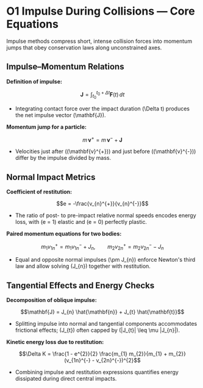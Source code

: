 # O1 Impulse During Collisions — Core Equations

Impulse methods compress short, intense collision forces into momentum jumps that obey conservation laws along unconstrained axes.

## Impulse–Momentum Relations
**Definition of impulse:**

$$\mathbf{J} = \int_{t_{0}}^{t_{0}+\Delta t} \mathbf{F}(t)\, dt$$

- Integrating contact force over the impact duration \(\Delta t\) produces the net impulse vector \(\mathbf{J}\).

**Momentum jump for a particle:**

$$m\, \mathbf{v}^{+} = m\, \mathbf{v}^{-} + \mathbf{J}$$

- Velocities just after (\(\mathbf{v}^{+}\)) and just before (\(\mathbf{v}^{-}\)) differ by the impulse divided by mass.

## Normal Impact Metrics
**Coefficient of restitution:**

$$e = -\frac{v_{n}^{+}}{v_{n}^{-}}$$

- The ratio of post- to pre-impact relative normal speeds encodes energy loss, with \(e = 1\) elastic and \(e = 0\) perfectly plastic.

**Paired momentum equations for two bodies:**

$$m_{1} v_{1n}^{+} = m_{1} v_{1n}^{-} + J_{n}, \qquad m_{2} v_{2n}^{+} = m_{2} v_{2n}^{-} - J_{n}$$

- Equal and opposite normal impulses \(\pm J_{n}\) enforce Newton's third law and allow solving \(J_{n}\) together with restitution.

## Tangential Effects and Energy Checks
**Decomposition of oblique impulse:**

$$\mathbf{J} = J_{n} \hat{\mathbf{n}} + J_{t} \hat{\mathbf{t}}$$

- Splitting impulse into normal and tangential components accommodates frictional effects; \(J_{t}\) often capped by \(|J_{t}| \leq \mu |J_{n}|\).

**Kinetic energy loss due to restitution:**

$$\Delta K = \frac{1 - e^{2}}{2} \frac{m_{1} m_{2}}{m_{1} + m_{2}} (v_{1n}^{-} - v_{2n}^{-})^{2}$$

- Combining impulse and restitution expressions quantifies energy dissipated during direct central impacts.
